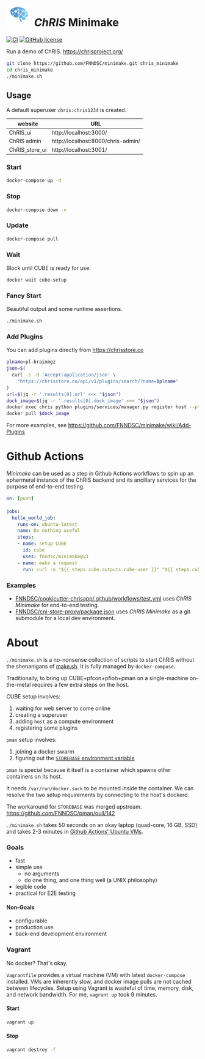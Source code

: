 # ![ChRIS logo](https://raw.githubusercontent.com/FNNDSC/ChRIS_ultron_backEnd/master/docs/assets/logo_chris.png) _ChRIS_ Minimake

[![CI](https://github.com/FNNDSC/minimake/workflows/CI/badge.svg)](https://github.com/FNNDSC/minimake/actions?query=workflow%3ACI)
[![GitHub license](https://img.shields.io/github/license/FNNDSC/minimake)](https://github.com/FNNDSC/minimake/blob/master/LICENSE)

Run a demo of ChRIS. https://chrisproject.org/

```bash
git clone https://github.com/FNNDSC/minimake.git chris_minimake
cd chris_minimake
./minimake.sh
```

## Usage

A default superuser `chris:chris1234` is created.

website        | URL
---------------|-----
ChRIS_ui       | http://localhost:3000/
ChRIS admin    | http://localhost:8000/chris-admin/
ChRIS_store_ui | http://localhost:3001/

### Start

```bash
docker-compose up -d
```

### Stop

```bash
docker-compose down -v
```

### Update

```bash
docker-compose pull
```

### Wait

Block until CUBE is ready for use.

```bash
docker wait cube-setup
```

### Fancy Start

Beautiful output and some runtime assertions.

```bash
./minimake.sh
```

### Add Plugins

You can add plugins directly from https://chrisstore.co

```bash
plname=pl-brainmgz
json=$(
  curl -s -H 'Accept:application/json' \
    "https://chrisstore.co/api/v1/plugins/search/?name=$plname"
)
url=$(jq -r '.results[0].url' <<< "$json")
dock_image=$(jq -r '.results[0].dock_image' <<< "$json")
docker exec chris python plugins/services/manager.py register host --pluginurl "$url"
docker pull $dock_image
```

For more examples, see https://github.com/FNNDSC/minimake/wiki/Add-Plugins

# Github Actions

*Minimake* can be used as a step in Github Actions workflows to spin up
an ephermeral instance of the ChRIS backend and its ancillary services
for the purpose of end-to-end testing.

```yaml
on: [push]

jobs:
  hello_world_job:
    runs-on: ubuntu-latest
    name: Do nothing useful
    steps:
    - name: setup CUBE
      id: cube
      uses: fnndsc/minimake@v3
    - name: make a request
      run: curl -u "${{ steps.cube.outputs.cube-user }}" "${{ steps.cube.outputs.cube-url }}"
```

### Examples

- [FNNDSC/cookicutter-chrisapp/.github/workflows/test.yml](https://github.com/FNNDSC/cookiecutter-chrisapp/blob/16db74860e8201f3d201183961eadc39116ce8a7/.github/workflows/test.yml#L31) uses *ChRIS Minimake* for end-to-end testing.
- [FNNDSC/cni-store-proxy/package.json](https://github.com/FNNDSC/cni-store-proxy/blob/master/package.json) uses *ChRIS Minimake* as a git submodule for a local dev environment.


# About

`./minimake.sh` is a no-nonsense collection of scripts to start ChRIS without the shenanigans of
[make.sh](https://github.com/FNNDSC/ChRIS_ultron_backEnd/blob/master/make.sh).
It is fully managed by `docker-compose`.

Traditionally, to bring up CUBE+pfcon+pfioh+pman on a single-machine on-the-metal requires a few extra steps on the host.

CUBE setup involves:

1. waiting for web server to come online
2. creating a superuser
3. adding `host` as a compute environment
4. registering some plugins

`pman` setup involves:

1. joining a docker swarm
2. figuring out the [`STOREBASE` environment variable](https://github.com/FNNDSC/ChRIS_ultron_backEnd/blob/78670f6abf0b6ebac7aeef75989893b4502d4823/docker-compose_dev.yml#L208-L222)

`pman` is special because it itself is a container which spawns other containers on its host.

It needs `/var/run/docker.sock` to be mounted inside the container.
We can resolve the two setup requirements by connecting to the host's dockerd.

The workaround for `STOREBASE` was merged upstream.
https://github.com/FNNDSC/pman/pull/142

`./minimake.sh` takes 50 seconds on an okay laptop (quad-core, 16 GB, SSD)
and takes 2-3 minutes in [Github Actions' Ubuntu VMs](https://github.com/FNNDSC/minimake/actions).

### Goals

- fast
- simple use
  - no arguments
  - do one thing, and one thing well (a UNIX philosophy)
- legible code
- practical for E2E testing

#### Non-Goals

- configurable
- production use
- back-end development environment

### Vagrant

No docker? That's okay.

`Vagrantfile` provides a virtual machine (VM) with latest `docker-compose` installed.
VMs are inherently slow, and docker image pulls are not cached between lifecycles.
Setup using Vagrant is wasteful of time, memory, disk, and network bandwidth.
For me, `vagrant up` took 9 minutes.

#### Start

```bash
vagrant up
```

#### Stop

```bash
vagrant destroy -f
```
